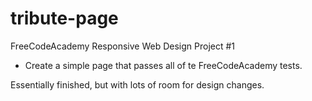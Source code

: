 # tribute-page
FreeCodeAcademy Responsive Web Design Project #1

- Create a simple page that passes all of te FreeCodeAcademy tests.


Essentially finished, but with lots of room for design changes.
